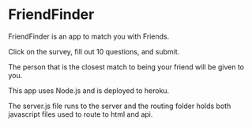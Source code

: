 # FriendFinder

FriendFinder is an app to match you with Friends. 

Click on the survey, fill out 10 questions, and submit.

The person that is the closest match to being your friend will be given to you.

This app uses Node.js and is deployed to heroku.

The server.js file runs to the server and the routing folder holds both javascript files used to route to html and api.